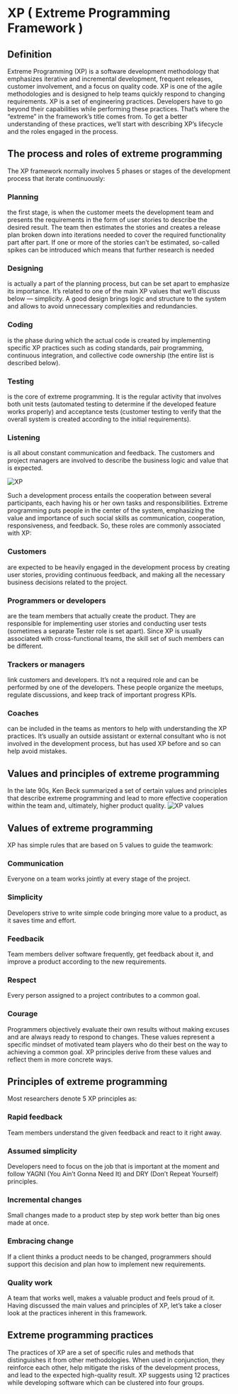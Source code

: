 # XP ( Extreme Programming Framework )
## Definition
Extreme Programming (XP) is a software development methodology that emphasizes iterative and incremental development, frequent releases, customer involvement, and a focus on quality code. XP is one of the agile methodologies and is designed to help teams quickly respond to changing requirements.
XP is a set of engineering practices. Developers have to go beyond their capabilities while performing these practices. That’s where the “extreme” in the framework’s title comes from. To get a better understanding of these practices, we’ll start with describing XP’s lifecycle and the roles engaged in the process. 
## The process and roles of extreme programming
The XP framework normally involves 5 phases or stages of the development process that iterate continuously:
### Planning 
the first stage, is when the customer meets the development team and presents the requirements in the form of user stories to describe the desired result. The team then estimates the stories and creates a release plan broken down into iterations needed to cover the required functionality part after part. If one or more of the stories can’t be estimated, so-called spikes can be introduced which means that further research is needed
### Designing 
is actually a part of the planning process, but can be set apart to emphasize its importance. It’s related to one of the main XP values that we’ll discuss below — simplicity. A good design brings logic and structure to the system and allows to avoid unnecessary complexities and redundancies.
### Coding 
is the phase during which the actual code is created by implementing specific XP practices such as coding standards, pair programming, continuous integration, and collective code ownership (the entire list is described below).
### Testing 
is the core of extreme programming. It is the regular activity that involves both unit tests (automated testing to determine if the developed feature works properly) and acceptance tests (customer testing to verify that the overall system is created according to the initial requirements).
### Listening 
is all about constant communication and feedback. The customers and project managers are involved to describe the business logic and value that is expected.

![XP](https://user-images.githubusercontent.com/125833255/227708798-20d12631-faa2-4a30-a62e-fc50b5f59b05.png)

Such a development process entails the cooperation between several participants, each having his or her own tasks and responsibilities. Extreme programming puts people in the center of the system, emphasizing the value and importance of such social skills as communication, cooperation, responsiveness, and feedback. So, these roles are commonly associated with XP:
### Customers 
are expected to be heavily engaged in the development process by creating user stories, providing continuous feedback, and making all the necessary business decisions related to the project.
### Programmers or developers
are the team members that actually create the product. They are responsible for implementing user stories and conducting user tests (sometimes a separate Tester role is set apart). Since XP is usually associated with cross-functional teams, the skill set of such members can be different.
### Trackers or managers
link customers and developers. It’s not a required role and can be performed by one of the developers. These people organize the meetups, regulate discussions, and keep track of important progress KPIs.
### Coaches
can be included in the teams as mentors to help with understanding the XP practices. It’s usually an outside assistant or external consultant who is not involved in the development process, but has used XP before and so can help avoid mistakes.
## Values and principles of extreme programming
In the late 90s, Ken Beck summarized a set of certain values and principles that describe extreme programming and lead to more effective cooperation within the team and, ultimately, higher product quality.
![XP values](https://user-images.githubusercontent.com/125833255/227708913-05855561-a4e9-43d1-b8dc-24efb14c66fd.png)

## Values of extreme programming
XP has simple rules that are based on 5 values to guide the teamwork:
### Communication 
Everyone on a team works jointly at every stage of the project.
### Simplicity 
Developers strive to write simple code bringing more value to a product, as it saves time and effort.
### Feedbacik 
Team members deliver software frequently, get feedback about it, and improve a product according to the new requirements.
### Respect 
Every person assigned to a project contributes to a common goal.
### Courage 
Programmers objectively evaluate their own results without making excuses and are always ready to respond to changes.
These values represent a specific mindset of motivated team players who do their best on the way to achieving a common goal. XP principles derive from these values and reflect them in more concrete ways.
## Principles of extreme programming
Most researchers denote 5 XP principles as:
### Rapid feedback
Team members understand the given feedback and react to it right away.
### Assumed simplicity
Developers need to focus on the job that is important at the moment and follow YAGNI (You Ain’t Gonna Need It) and DRY (Don’t Repeat Yourself) principles.
### Incremental changes
Small changes made to a product step by step work better than big ones made at once.
### Embracing change
If a client thinks a product needs to be changed, programmers should support this decision and plan how to implement new requirements.
### Quality work
A team that works well, makes a valuable product and feels proud of it.
Having discussed the main values and principles of XP, let’s take a closer look at the practices inherent in this framework.
## Extreme programming practices
The practices of XP are a set of specific rules and methods that distinguishes it from other methodologies. When used in conjunction, they reinforce each other, help mitigate the risks of the development process, and lead to the expected high-quality result. XP suggests using 12 practices while developing software which can be clustered into four groups.

